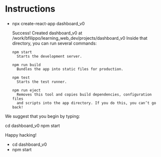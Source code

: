 # Instructions


### 

* npx create-react-app dashboard\_v0


    Success! Created dashboard_v0 at /work/bfilippo/learning_web_dev/projects/dashboard_v0
    Inside that directory, you can run several commands:

      npm start
        Starts the development server.

      npm run build
        Bundles the app into static files for production.

      npm test
        Starts the test runner.

      npm run eject
        Removes this tool and copies build dependencies, configuration files
        and scripts into the app directory. If you do this, you can’t go back!

We suggest that you begin by typing:

  cd dashboard_v0
  npm start

Happy hacking!


* cd dashboard\_v0
* npm start
